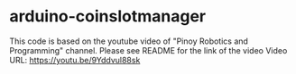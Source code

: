 # arduino-coinslotmanager
This code is based on the youtube video of "Pinoy Robotics and Programming" channel. Please see README for the link of the video
Video URL: https://youtu.be/9Yddvul88sk
